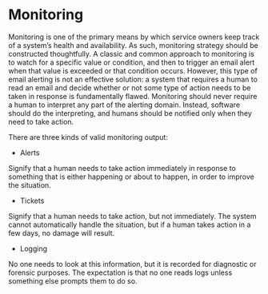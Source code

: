 # Monitoring

Monitoring is one of the primary means by which service owners keep track of a
system’s health and availability. As such, monitoring strategy should be
constructed thoughtfully. A classic and common approach to monitoring is to
watch for a specific value or condition, and then to trigger an email alert when
that value is exceeded or that condition occurs. However, this type of email
alerting is not an effective solution: a system that requires a human to read an
email and decide whether or not some type of action needs to be taken in
response is fundamentally flawed. Monitoring should never require a human to
interpret any part of the alerting domain. Instead, software should do the
interpreting, and humans should be notified only when they need to take action.

There are three kinds of valid monitoring output:

- Alerts

Signify that a human needs to take action immediately in response to something
that is either happening or about to happen, in order to improve the situation.

- Tickets

Signify that a human needs to take action, but not immediately. The system
cannot automatically handle the situation, but if a human takes action in a few
days, no damage will result.

- Logging

No one needs to look at this information, but it is recorded for diagnostic or
forensic purposes. The expectation is that no one reads logs unless something
else prompts them to do so.
